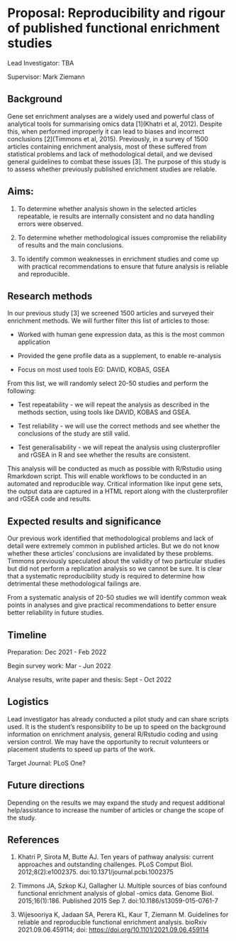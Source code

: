 # Proposal: Reproducibility and rigour of published functional enrichment studies

Lead Investigator: TBA

Supervisor: Mark Ziemann

## Background

Gene set enrichment analyses are a widely used and powerful class of analytical tools for summarising omics data [1](Khatri et al, 2012).
Despite this, when performed improperly it can lead to biases and incorrect conclusions [2](Timmons et al, 2015).
Previously, in a survey of 1500 articles containing enrichment analysis, most of these suffered from statistical problems and lack of methodological detail, and we devised general guidelines to combat these issues [3].
The purpose of this study is to assess whether previously published enrichment studies are reliable.

## Aims:

1. To determine whether analysis shown in the selected articles repeatable, 
ie results are internally consistent and no data handling errors were observed.

2. To determine whether methodological issues compromise the reliability of results and the main conclusions.

3. To identify common weaknesses in enrichment studies and come up with practical recommendations to ensure that future analysis is reliable and reproducible.

## Research methods

In our previous study [3] we screened 1500 articles and surveyed their enrichment methods. 
We will further filter this list of articles to those:

* Worked with human gene expression data, as this is the most common application

* Provided the gene profile data as a supplement, to enable re-analysis

* Focus on most used tools EG: DAVID, KOBAS, GSEA

From this list, we will randomly select 20-50 studies and perform the following:

* Test repeatability - we will repeat the analysis as described in the methods section, using tools like DAVID, KOBAS and GSEA.

* Test reliability - we will use the correct methods and see whether the conclusions of the study are still valid.

* Test generalisability - we will repeat the analysis using clusterprofiler and rGSEA in R and see whether the results are consistent.

This analysis will be conducted as much as possible with R/Rstudio using Rmarkdown script.
This will enable workflows to be conducted in an automated and reproducible way.
Critical information like input gene sets, the output data are captured in a HTML report along with the clusterprofiler and rGSEA code and results.

## Expected results and significance

Our previous work identified that methodological problems and lack of detail were extremely common in published articles.
But we do not know whether these articles’ conclusions are invalidated by these problems.
Timmons previously speculated about the validity of two particular studies but did not perform a replication analysis so we cannot be sure.
It is clear that a systematic reproducibility study is required to determine how detrimental these methodological failings are.

From a systematic analysis of 20-50 studies we will identify common weak points in analyses and give practical recommendations to better ensure better reliability in future studies.

## Timeline

Preparation: Dec 2021 - Feb 2022

Begin survey work: Mar - Jun 2022

Analyse results, write paper and thesis: Sept - Oct 2022

## Logistics

Lead investigator has already conducted a pilot study and can share scripts used. It is the student’s responsibility to be up to speed on the background information on enrichment analysis, general R/Rstudio coding and using version control. We may have the opportunity to recruit volunteers or placement students to speed up parts of the work. 

Target Journal: PLoS One?

## Future directions

Depending on the results we may expand the study and request additional help/assistance 
to increase the number of articles or change the scope of the study.

## References

1. Khatri P, Sirota M, Butte AJ. Ten years of pathway analysis: current approaches and outstanding challenges. PLoS Comput Biol. 2012;8(2):e1002375. doi:10.1371/journal.pcbi.1002375

2. Timmons JA, Szkop KJ, Gallagher IJ. Multiple sources of bias confound functional enrichment analysis of global -omics data. Genome Biol. 2015;16(1):186. Published 2015 Sep 7. doi:10.1186/s13059-015-0761-7

3. Wijesooriya K, Jadaan SA, Perera KL, Kaur T, Ziemann M. Guidelines for reliable and reproducible functional enrichment analysis. bioRxiv 2021.09.06.459114; doi: https://doi.org/10.1101/2021.09.06.459114
